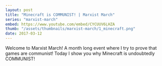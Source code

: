 ```yaml
---
layout: post
title: "Minecraft is COMMUNIST! | Marxist March"
series: "marxist-march"
embed: https://www.youtube.com/embed/CYCUUV6LHZA
thumb: "/assets/thumbnails/marxist-march/1_minecraft.png"
date: 2017-03-12
---
```


Welcome to Marxist March! A month long event where I try to prove that games are communist! Today I show you why Minecraft is undoubtedly COMMUNIST! 